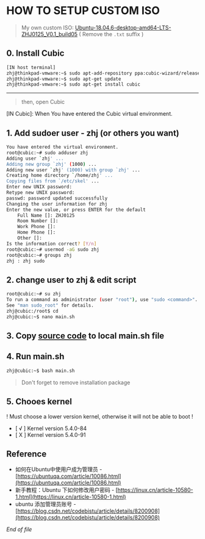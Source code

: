 # HOW TO SETUP CUSTOM ISO

> My own custom ISO: [Ubuntu-18.04.6-desktop-amd64-LTS-ZHJ0125_V0.1_build05](https://www.aliyundrive.com/s/DPaMJNS4aTt)  ( Remove the `.txt` suffix )

## 0. Install Cubic

```sh
[IN host terminal]
zhj@thinkpad-vmware:~$ sudo apt-add-repository ppa:cubic-wizard/release
zhj@thinkpad-vmware:~$ sudo apt-get update
zhj@thinkpad-vmware:~$ sudo apt-get install cubic
```

---

> then, open Cubic

[IN Cubic]: When You have entered the Cubic virtual environment.

## 1. Add sudoer user - zhj (or others you want)

```bash
You have entered the virtual environment.
root@cubic:~# sudo adduser zhj
Adding user `zhj' ...
Adding new group `zhj' (1000) ...
Adding new user `zhj' (1000) with group `zhj' ...
Creating home directory `/home/zhj' ...
Copying files from `/etc/skel' ...
Enter new UNIX password: 
Retype new UNIX password: 
passwd: password updated successfully
Changing the user information for zhj
Enter the new value, or press ENTER for the default
	Full Name []: ZHJ0125
	Room Number []: 
	Work Phone []: 
	Home Phone []: 
	Other []: 
Is the information correct? [Y/n]
root@cubic:~# usermod -aG sudo zhj
root@cubic:~# groups zhj
zhj : zhj sudo
```

## 2. change user to zhj & edit script

```sh
root@cubic:~# su zhj
To run a command as administrator (user "root"), use "sudo <command>".
See "man sudo_root" for details.
zhj@cubic:/root$ cd 
zhj@cubic:~$ nano main.sh
```

## 3. Copy [source code](./main.sh) to local main.sh file

## 4. Run main.sh

```sh
zhj@cubic:~$ bash main.sh
```

> Don't forget to remove installation package

## 5. Chooes kernel

! Must choose a lower version kernel, otherwise it will not be able to boot !

* [ √ ] Kernel version 5.4.0-84
* [ X ] Kernel version 5.4.0-91

## Reference

* 如何在Ubuntu中使用户成为管理员 - [https://ubuntuqa.com/article/10086.html](https://ubuntuqa.com/article/10086.html)
* 新手教程：Ubuntu 下如何修改用户密码 - [https://linux.cn/article-10580-1.html](https://linux.cn/article-10580-1.html)
* ubuntu 添加管理员账号 - [https://blog.csdn.net/codebistu/article/details/8200908](https://blog.csdn.net/codebistu/article/details/8200908)

_End of file_
